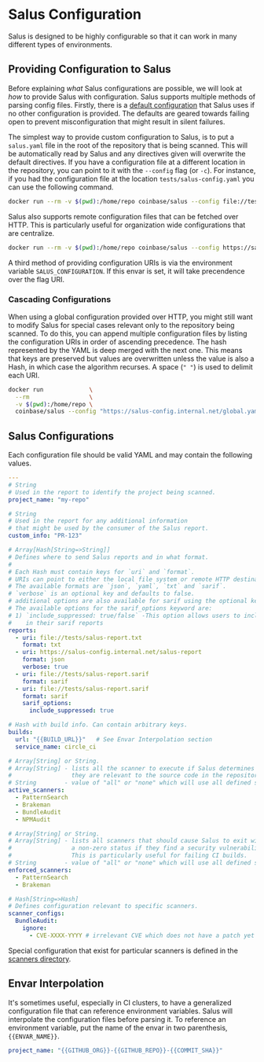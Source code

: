 # Salus Configuration

Salus is designed to be highly configurable so that it can work in many different types of environments.

## Providing Configuration to Salus

Before explaining _what_ Salus configurations are possible, we will look at _how_ to provide Salus with configuration. Salus supports multiple methods of parsing config files. Firstly, there is a [default configuration](../salus-default.yaml) that Salus uses if no other configuration is provided. The defaults are geared towards failing open to prevent misconfiguration that might result in silent failures.

The simplest way to provide custom configuration to Salus, is to put a `salus.yaml` file in the root of the repository that is being scanned. This will be automatically read by Salus and any directives given will overwrite the default directives. If you have a configuration file at a different location in the repository, you can point to it with the `--config` flag (or `-c`). For instance, if you had the configuration file at the location `tests/salus-config.yaml` you can use the following command.

```sh
docker run --rm -v $(pwd):/home/repo coinbase/salus --config file://tests/salus-config.yaml
```

Salus also supports remote configuration files that can be fetched over HTTP. This is particularly useful for organization wide configurations that are centralize.

```sh
docker run --rm -v $(pwd):/home/repo coinbase/salus --config https://salus-config.internal.net/salus.yaml
```

A third method of providing configuration URIs is via the environment variable `SALUS_CONFIGURATION`. If this envar is set, it will take precendence over the flag URI.

### Cascading Configurations

When using a global configuration provided over HTTP, you might still want to modify Salus for special cases relevant only to the repository being scanned. To do this, you can append multiple configuration files by listing the configuration URIs in order of ascending precedence. The hash represented by the YAML is deep merged with the next one. This means that keys are preserved but values are overwritten unless the value is also a Hash, in which case the algorithm recurses. A space (`" "`) is used to delimit each URI.

```sh
docker run             \
  --rm                 \
  -v $(pwd):/home/repo \
  coinbase/salus --config "https://salus-config.internal.net/global.yaml file://local-salus-config.yaml"
```

## Salus Configurations

Each configuration file should be valid YAML and may contain the following values.

```yaml
---
# String
# Used in the report to identify the project being scanned.
project_name: "my-repo"

# String
# Used in the report for any additional information
# that might be used by the consumer of the Salus report.
custom_info: "PR-123"

# Array[Hash[String=>String]]
# Defines where to send Salus reports and in what format.
#
# Each Hash must contain keys for `uri` and `format`.
# URIs can point to either the local file system or remote HTTP destinations.
# The available formats are `json`, `yaml`, `txt` and `sarif`.
# `verbose` is an optional key and defaults to false.
# additional options are also available for sarif using the optional keyword: sarif_options
# The available options for the sarif_options keyword are:
# 1) `include_suppressed: true/false` -This option allows users to include/exclude suppressed/excluded results 
#    in their sarif reports
reports:
  - uri: file://tests/salus-report.txt
    format: txt
  - uri: https://salus-config.internal.net/salus-report
    format: json
    verbose: true
  - uri: file://tests/salus-report.sarif
    format: sarif
  - uri: file://tests/salus-report.sarif
    format: sarif
    sarif_options:
      include_suppressed: true

# Hash with build info. Can contain arbitrary keys.
builds:
  url: "{{BUILD_URL}}"   # See Envar Interpolation section
  service_name: circle_ci

# Array[String] or String.
# Array[String] - lists all the scanner to execute if Salus determines that
#                 they are relevant to the source code in the repository.
# String        - value of "all" or "none" which will use all defined scanners or none of them respectively.
active_scanners:
  - PatternSearch
  - Brakeman
  - BundleAudit
  - NPMAudit

# Array[String] or String.
# Array[String] - lists all scanners that should cause Salus to exit with
#                 a non-zero status if they find a security vulnerability.
#                 This is particularly useful for failing CI builds.
# String        - value of "all" or "none" which will use all defined scanners or none of them respectively.
enforced_scanners:
  - PatternSearch
  - Brakeman

# Hash[String=>Hash]
# Defines configuration relevant to specific scanners.
scanner_configs:
  BundleAudit:
    ignore:
      - CVE-XXXX-YYYY # irrelevant CVE which does not have a patch yet
```

Special configuration that exist for particular scanners is defined in the [scanners directory](/docs/scanners).

## Envar Interpolation

It's sometimes useful, especially in CI clusters, to have a generalized configuration file that can reference environment variables. Salus will interpolate the configuration files before parsing it. To reference an environment variable, put the name of the envar in two parenthesis, `{{ENVAR_NAME}}`.

```yaml
project_name: "{{GITHUB_ORG}}-{{GITHUB_REPO}}-{{COMMIT_SHA}}"
```
